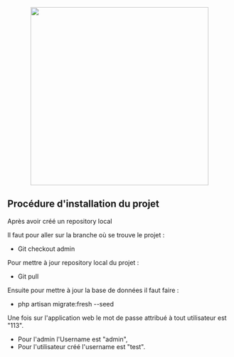 <p align="center"><img src="https://res.cloudinary.com/dtfbvvkyp/image/upload/v1566331377/laravel-logolockup-cmyk-red.svg" width="400"></p>

## Procédure d'installation du projet

Après avoir créé un repository local 

Il faut pour aller sur la branche où se trouve le projet :
- Git checkout admin

Pour mettre à jour repository local du projet :
- Git pull

Ensuite pour mettre à jour la base de données il faut faire : 
- php artisan migrate:fresh --seed

Une fois sur l'application web le mot de passe attribué à tout utilisateur est "113".
   - Pour l'admin l'Username est "admin",
   - Pour l'utilisateur créé l'username est "test".

